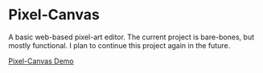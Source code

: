 # Pixel-Canvas

A basic web-based pixel-art editor. The current project is bare-bones, but mostly functional. I plan to continue this project again in the future.

[Pixel-Canvas Demo](https://kindaexists.github.io/pixel-canvas/)
